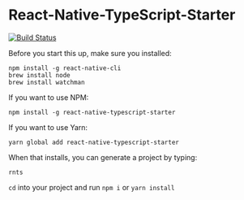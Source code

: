 # React-Native-TypeScript-Starter

[![Build Status](https://travis-ci.com/waystilos/React-Native-TypeScript-Starter.svg?branch=master)](https://travis-ci.com/waystilos/React-Native-TypeScript-Starter)

Before you start this up, make sure you installed:

```
npm install -g react-native-cli
brew install node
brew install watchman
```

If you want to use NPM:

```
npm install -g react-native-typescript-starter
```

If you want to use Yarn:

```
yarn global add react-native-typescript-starter
```

When that installs, you can generate a project by typing:

```
rnts
```

`cd` into your project and run `npm i` or `yarn install`

